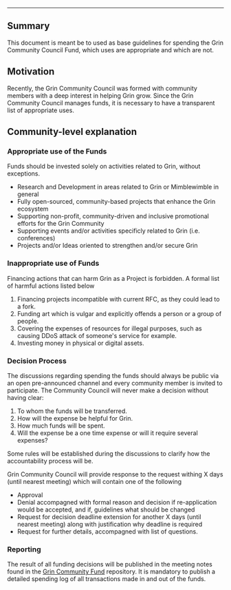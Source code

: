 ---

## Summary

This document is meant be to used as base guidelines for spending the Grin Community Council Fund, which uses are appropriate and which are not.

## Motivation

Recently, the Grin Community Council was formed with community members with a deep interest in helping Grin grow. Since the Grin Community Council manages funds, it is necessary to have a transparent list of appropriate uses.

## Community-level explanation

### Appropriate use of the Funds

Funds should be invested solely on activities related to Grin, without exceptions.

- Research and Development in areas related to Grin or Mimblewimble in general  
- Fully open-sourced, community-based projects that enhance the Grin ecosystem
- Supporting non-profit, community-driven and inclusive promotional efforts for the Grin Community
- Supporting events and/or activities specificly related to Grin (i.e. conferences)
- Projects and/or Ideas oriented to strengthen and/or secure Grin

### Inappropriate use of Funds

Financing actions that can harm Grin as a Project is forbidden. A formal list of harmful actions listed below

1. Financing projects incompatible with current RFC, as they could lead to a fork.
2. Funding art which is vulgar and explicitly offends a person or a group of people.
3. Covering the expenses of resources for illegal purposes, such as causing DDoS attack of someone's service for example.
4. Investing money in physical or digital assets.

### Decision Process

The discussions regarding spending the funds should always be public via an open pre-announced channel and every community member is invited to participate. The Community Council will never make a decision without having clear:

1. To whom the funds will be transferred.
2. How will the expense be helpful for Grin.
3. How much funds will be spent.
4. Will the expense be a one time expense or will it require several expenses?

Some rules will be established during the discussions to clarify how the accountability process will be.

Grin Community Council will provide response to the request withing X days (until nearest meeting) which will contain one of the following

- Approval
- Denial accompagned with formal reason and decision if re-application would be accepted, and if, guidelines what should be changed
- Request for decision deadline extension for another X days (until nearest meeting) along with justification why deadline is required
- Request for further details, accompagned with list of questions.

### Reporting

The result of all funding decisions will be published in the meeting notes found in the [Grin Community Fund](https://github.com/grincc/docs) repository. It is mandatory to publish a detailed spending log of all transactions made in and out of the funds.
